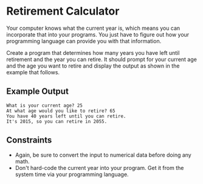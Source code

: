 # Retirement Calculator

Your computer knows what the current year is, which means you can
incorporate that into your programs. You just have to figure out
how your programming language can provide you with that information.

Create a program that determines how many years you have left until
retirement and the year you can retire. It should prompt for your
current age and the age you want to retire and display the output
as shown in the example that follows.

## Example Output

```
What is your current age? 25
At what age would you like to retire? 65
You have 40 years left until you can retire.
It's 2015, so you can retire in 2055.
```

## Constraints

- Again, be sure to convert the input to numerical data before
  doing any math.
- Don't hard-code the current year into your program. Get it
  from the system time via your programming language.